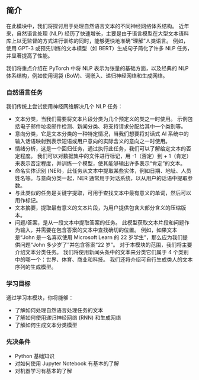 ## 简介
在此模块中，我们将探讨用于处理自然语言文本的不同神经网络体系结构。 近年来，自然语言处理 (NLP) 经历了快速增长，主要是由于语言模型在大型文本语料库上以无监督的方式进行训练的同时，能够更快地准确“理解”人类语言。 例如，使用 GPT-3 或预先训练的文本模型（如 BERT）生成句子简化了许多 NLP 任务，并显著提高了性能。

我们将重点介绍在 PyTorch 中将 NLP 表示为张量的基础方面，以及经典的 NLP 体系结构，例如使用词袋 (BoW)、词嵌入、递归神经网络和生成网络。

### 自然语言任务
我们传统上尝试使用神经网络解决几个 NLP 任务：

- 文本分类，当我们需要将文本片段分类为几个预定义的类之一时使用。 示例包括电子邮件垃圾邮件检测、新闻分类、将支持请求分配给其中一个类别等。
- 意向分类，它是文本分类的一种特定情况，当我们想要将对话式 AI 系统中的输入话语映射到表示短语或用户意向的实际含义的意向之一时使用。
- 情绪分析，这是一个回归任务，通过执行此任务，我们可以了解给定文本的否定程度。 我们可以对数据集中的文件进行标记，用 -1（否定）到 + 1（肯定）来表示否定程度，并训练一个模型，使其能够输出许多表示“肯定”的文本。
- 命名实体识别 (NER)，此任务从文本中提取某些实体，例如日期、地址、人员姓名等。与意向分类一起，NER 通常用于对话系统，以从用户的话语中提取参数。
- 与此类似的任务是关键字提取，可用于查找文本中最有意义的单词，然后可以用作标记。
- 文本摘要，提取最有意义的文本片段，为用户提供包含大部分含义的压缩版本。
- 问题/答案，是从一段文本中提取答案的任务。 此模型获取文本片段和问题作为输入，并需要在包含答案的文本中查找确切的位置。 例如，如果文本是“John 是一名喜欢使用 Microsoft Learn 的 22 岁学生”，那么应为我们提供问题“John 多少岁了”并包含答案“22 岁”。
对于本模块的范围，我们将主要介绍文本分类任务。 我们将使用新闻头条中的文本来分类它们属于 4 个类别中的哪一个：世界、体育、商业和科技。 我们还将介绍可自行生成类人的文本序列的生成模型。

### 学习目标
通过学习本模块，你将能够：

- 了解如何处理自然语言处理任务的文本
- 了解如何使用递归神经网络 (RNN) 和生成网络
- 了解如何生成文本分类模型
### 先决条件
- Python 基础知识
- 对如何使用 Jupyter Notebook 有基本的了解
- 对机器学习有基本的了解